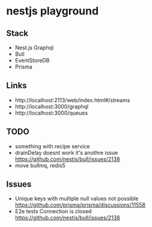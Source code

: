 # nestjs playground

## Stack

- Nest.js Graphql
- Bull
- EventStoreDB
- Prisma

## Links

- http://localhost:2113/web/index.html#/streams
- http://localhost:3000/graphql
- http://localhost:3000/queues

## TODO

- something with recipe service
- drainDelay doesnt work it's anothre issue https://github.com/nestjs/bull/issues/2138
- move bullmq, redis5

## Issues

- Unique keys with multiple null values not possible https://github.com/prisma/prisma/discussions/11558
- E2e tests Connection is closed https://github.com/nestjs/bull/issues/2138
